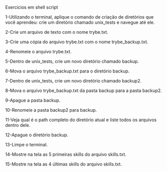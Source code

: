 Exercicios em shell script


1-Utilizando o terminal, aplique o comando de criação de diretórios que você aprendeu: crie um diretório chamado unix_tests e navegue até ele. 

2-Crie um arquivo de texto com o nome trybe.txt. 

3-Crie uma cópia do arquivo trybe.txt com o nome trybe_backup.txt. 

4-Renomeie o arquivo trybe.txt. 

5-Dentro de unix_tests, crie um novo diretório chamado backup. 

6-Mova o arquivo trybe_backup.txt para o diretório backup. 

7-Dentro de unix_tests, crie um novo diretório chamado backup2. 

8-Mova o arquivo trybe_backup.txt da pasta backup para a pasta backup2. 

9-Apague a pasta backup. 

10-Renomeie a pasta backup2 para backup. 

11-Veja qual é o path completo do diretório atual e liste todos os arquivos dentro dele. 

12-Apague o diretório backup. 

13-Limpe o terminal.

14-Mostre na tela as 5 primeiras skills do arquivo skills.txt. 

15-Mostre na tela as 4 últimas skills do arquivo skills.txt. 

